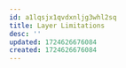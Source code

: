 ```yaml
---
id: a1lqsjx1qvdxnljg3whl2sq
title: Layer Limitations
desc: ''
updated: 1724626676084
created: 1724626676084
---
```

